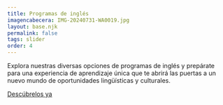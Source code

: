 ```yaml
---
title: Programas de inglés
imagencabecera: IMG-20240731-WA0019.jpg
layout: base.njk
permalink: false
tags: slider
order: 4
---
```


Explora nuestras diversas opciones de programas de inglés y prepárate para una experiencia de aprendizaje única que te abrirá las puertas a un nuevo mundo de oportunidades lingüísticas y culturales.

[Descúbrelos ya](/programas/)
